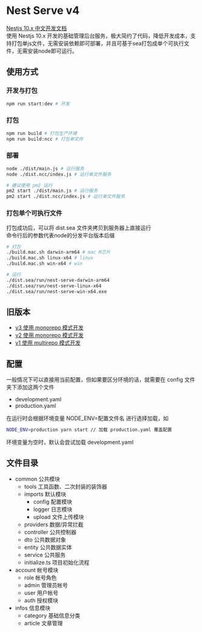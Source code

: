 # Nest Serve v4

[Nestjs 10.x 中文开发文档](https://docs.nestjs.cn/10/firststeps)<br/>
使用 Nestjs 10.x 开发的基础管理后台服务，极大简约了代码，降低开发成本，支持打包单js文件，无需安装依赖即可部署，并且可基于sea打包成单个可执行文件，无需安装node即可运行。<br/>


## 使用方式

### 开发与打包

```sh
npm run start:dev # 开发
```

### 打包

```sh
npm run build # 打包生产环境
npm run build:ncc # 打包单文件
```

### 部署

```sh
node ./dist/main.js # 运行服务
node ./dist.ncc/index.js # 运行单文件服务

# 建议使用 pm2 运行
pm2 start ./dist/main.js # 运行服务
pm2 start ./dist.ncc/index.js # 运行单文件服务
```

### 打包单个可执行文件

打包成功后，可以将 dist.sea 文件夹拷贝到服务器上直接运行<br/>
命令行后的参数代表node的分发平台版本后缀

```sh
# 打包
./build.mac.sh darwin-arm64 # mac M芯片
./build.mac.sh linux-x64 # linux
./build.mac.sh win-x64 # win

# 运行
./dist.sea/run/nest-serve-darwin-arm64
./dist.sea/run/nest-serve-linux-x64
./dist.sea/run/nest-serve-win-x64.exe
```

## 旧版本

- [v3 使用 monorepo 模式开发](https://github.com/dyb881/nest-serve/tree/monorepo-v3)
- [v2 使用 monorepo 模式开发](https://github.com/dyb881/nest-serve/tree/monorepo)
- [v1 使用 multirepo 模式开发](https://github.com/dyb881/nest-serve/tree/multirepo)

## 配置

一般情况下可以直接用当前配置，但如果要区分环境的话，就需要在 config 文件夹下添加这两个文件

- development.yaml
- production.yaml

在运行时会根据环境变量 NODE_ENV=配置文件名 进行选择加载，如

```sh
NODE_ENV=production yarn start // 加载 production.yaml 覆盖配置
```

环境变量为空时，默认会尝试加载 development.yaml

## 文件目录

- common 公共模块
  - tools 工具函数、二次封装的装饰器
  - imports 默认模块
    - config 配置模块
    - logger 日志模块
    - upload 文件上传模块
  - providers 数据/异常拦截
  - controller 公共控制器
  - dto 公共数据对象
  - entity 公共数据实体
  - service 公共服务
  - initialize.ts 项目初始化流程
- account 帐号模块
  - role 帐号角色
  - admin 管理员帐号
  - user 用户帐号
  - auth 授权模块
- infos 信息模块
  - category 基础信息分类
  - article 文章管理
